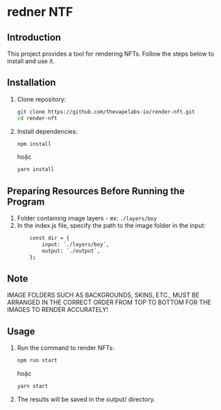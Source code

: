 
# redner NTF
## Introduction
This project provides a tool for rendering NFTs. Follow the steps below to install and use it.

## Installation
1. Clone repository:
    ```bash
    git clone https://github.com/thevapelabs-io/render-nft.git
    cd render-nft
    ```

2. Install dependencies:
    ```bash
    npm install
    ```
    hoặc
    ```bash
    yarn install
    ```

## Preparing Resources Before Running the Program
1.  Folder containing image layers - ex: `./layers/boy`
2.  In the index.js file, specify the path to the image folder in the input:
    ```bash
        const dir = {
            input: `./layers/boy`,
            output: `./output`,
        };
    ```

## Note
IMAGE FOLDERS SUCH AS BACKGROUNDS, SKINS, ETC., MUST BE ARRANGED IN THE CORRECT ORDER FROM TOP TO BOTTOM FOR THE IMAGES TO RENDER ACCURATELY!


## Usage
1. Run the command to render NFTs:
    ```bash
    npm run start
    ```
    hoặc
    ```bash
    yarn start
    ```

2. The results will be saved in the output/ directory.

